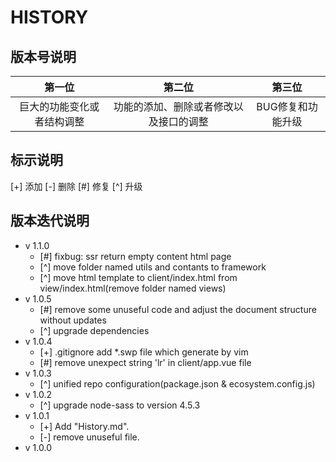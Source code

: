 # HISTORY

## 版本号说明

|          第一位          |              第二位             |            第三位           |
|:-----------------------:|:------------------------------:|:--------------------------:|
|  巨大的功能变化或者结构调整 | 功能的添加、删除或者修改以及接口的调整 |      BUG修复和功能升级      |

## 标示说明

[+] 添加  [-] 删除  [#] 修复  [^] 升级

## 版本迭代说明

* v 1.1.0
  * [#] fixbug: ssr return empty content html page
  * [^] move folder named utils and contants to framework
  * [^] move html template to client/index.html from view/index.html(remove folder named views)
* v 1.0.5
  * [#] remove some unuseful code and adjust the document structure without updates
  * [^] upgrade dependencies
* v 1.0.4
  * [+] .gitignore add \*.swp file which generate by vim
  * [#] remove unexpect string 'lr' in client/app.vue file
* v 1.0.3
  * [^] unified repo configuration(package.json & ecosystem.config.js)
* v 1.0.2
  * [^] upgrade node-sass to version 4.5.3
* v 1.0.1
  * [+] Add "History.md".
  * [-] remove unuseful file.
* v 1.0.0

